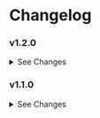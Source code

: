 # Changelog

### v1.2.0

<details><summary>See Changes</summary>

- Add support for customising time display format globally, in timeline, and in the tooltip.
  Customisation is now available for:
  - 12-hour or 24-hour time format
  - Padding hours (e.g. 5:00/05:00)
  - Showing AM/PM
  - Showing/hiding minutes (e.g. 5PM/5:00PM)

_Thanks to [@gandhiarpit](https://github.com/gandhiarpit) for suggesting these improvements!_

</details>

### v1.1.0

<details><summary>See Changes</summary>

- Now supports numeric (minutes-since-midnight), HH:MM, and full ISO datetime formats
- Added new field `source_entities` for optional tooltip info
- Improved clarity of form field names and descriptions in UI editor
- Minor formatting cleanup and consistent code style

_Thanks to [@Jaw818](https://github.com/Jaw818) for contributing these improvements!_

</details>
